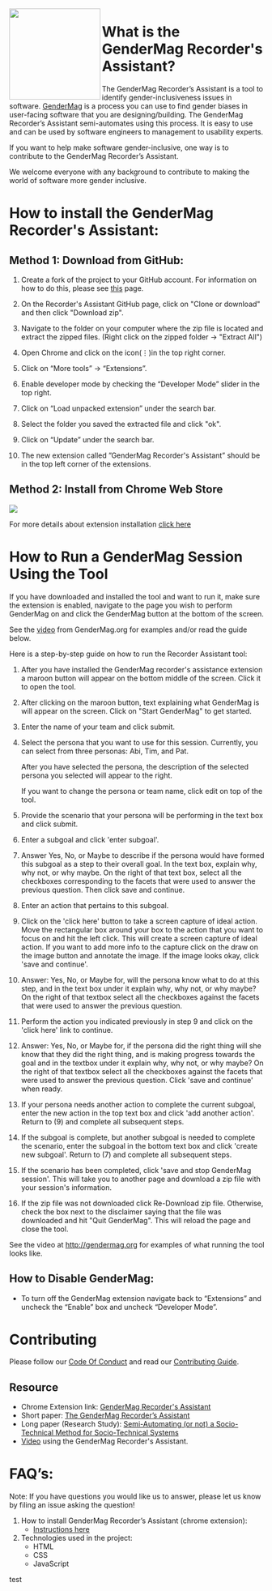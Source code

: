 <a href="http://gendermag.org" title="Gendermag" >
    <img src="http://gendermag.org/images/rsz_profile_pic.png" 
    width="180" height="180" style="margin-top: 10px;" align="left">
  </a>

# What is the GenderMag Recorder's Assistant?

The GenderMag Recorder’s Assistant is a tool to identify gender-inclusiveness 
issues in software. [GenderMag](http://gendermag.org/) is a process you can use 
to find gender biases in user-facing software that you are designing/building. 
The GenderMag Recorder’s Assistant semi-automates using this process. It is easy
to use and can be used by software engineers to management to usability experts.

If you want to help make software gender-inclusive, one way is to contribute to 
the GenderMag Recorder’s Assistant. 

We welcome everyone with any background to contribute to making the world of 
software more gender inclusive.
<a name="install">

# How to install the GenderMag Recorder's Assistant:</a>

## Method 1: Download from GitHub: 

1) Create a fork of the project to your GitHub account. 
    For information on how to do this, please see
     [this](https://help.github.com/en/articles/fork-a-repo) page.

2) On the Recorder's Assistant GitHub page, click on "Clone or 
download" and then click "Download zip".

3) Navigate to the folder on your computer where the zip file is
located and extract the zipped files. (Right click on the zipped
 folder -> "Extract All")
    
4) Open Chrome and click on the icon(⋮)in the top right corner.
    
5) Click on “More tools” -> “Extensions”.
    
6) Enable developer mode by checking the “Developer Mode” slider in the top right.
    
7) Click on “Load unpacked extension” under the search bar.
    
8) Select the folder you saved the extracted file and click "ok". 
    
9) Click on “Update” under the search bar.
    
10) The new extension called ”GenderMag Recorder's Assistant” should be in the 
top left corner of the extensions.

## Method 2: Install from Chrome Web Store
<a href="https://chrome.google.com/webstore/detail/gendermag-recorders-assis/efacfbjnfhfaplaglplaljdleimiiflf?hl=en" target="_blank" title=" GenderMag Recorder's Assistant" >
    <img src="images/ico-chrome.png"  >
  </a> 
  
  For more details about extension installation [click here](https://support.google.com/chrome_webstore/answer/2664769?hl=en)


# How to Run a GenderMag Session Using the Tool
If you have downloaded and installed the tool and want to run it,
make sure the extension is enabled, navigate to the page you wish to perform 
GenderMag on and click the GenderMag button at the bottom of the screen. 

See the [video](http://gendermag.org/genderMag.html) from GenderMag.org for examples 
and/or read the guide below.

Here is a step-by-step guide on how to run the Recorder Assistant tool: 

   1) After you have installed the GenderMag recorder's assistance extension a 
   maroon button will appear on the bottom middle of the screen. Click it to 
   open the tool.
      
   2) After clicking on the maroon button, text explaining what GenderMag is 
   will appear on the screen. Click on "Start GenderMag" to get started.
      
   3) Enter the name of your team and click submit.
   
   4) Select the persona that you want to use for this session. 
      Currently, you can select from three personas: Abi, Tim, and Pat.
      
      After you have selected the persona, the description of the selected 
      persona you selected will appear to the right.

      If you want to change the persona or team name, click edit on top of the 
      tool.
   
   5) Provide the scenario that your persona will be performing in the text box 
   and click submit.
    
   6) Enter a subgoal and click 'enter subgoal'. 
   
   7) Answer Yes, No, or Maybe to describe if the persona would have formed this
    subgoal as a step to their overall goal. In the text box, explain 
    why, why not, or why maybe. On the right of that text box, select all the 
    checkboxes corresponding to the facets that were used to answer the previous
    question. Then click save and continue.
    
   8) Enter an action that pertains to this subgoal. 
   
   9) Click on the 'click here' button to take a screen capture of ideal action. 
   Move the rectangular box around your box to the action that you want to focus 
   on and hit the left click. This will create a screen capture of ideal action. 
   If you want to add more info to the capture click on the draw on the image 
   button and annotate the image. If the image looks okay, click 'save and 
   continue'.

   10) Answer: Yes, No, or Maybe for, will the persona know what to do at this 
   step, and in the text box under it explain why, why not, or why maybe? On 
   the right of that textbox select all the checkboxes against the facets that 
   were used to answer the previous question.

   11) Perform the action you indicated previously in step 9 and click on the 
   'click here' link to continue.
   
   12) Answer: Yes, No, or Maybe for, if the persona did the right thing will 
   she know that they did the right thing, and is making progress towards the 
   goal and in the textbox under it explain why, why not, or why maybe? On the 
   right of that textbox select all the checkboxes against the facets that were
   used to answer the previous question. Click 'save and continue' when ready.
       
   13) If your persona needs another action to complete the current subgoal, 
   enter the new action in the top text box and click 'add another action'. 
   Return to (9) and complete all subsequent steps.
   
   14) If the subgoal is complete, but another subgoal is needed to complete 
   the scenario, enter the subgoal in the bottom text box and click 'create new 
   subgoal'. Return to (7) and complete all subsequent steps. 
    
   15) If the scenario has been completed, click 'save and stop GenderMag 
   session'. This will take you to another page and download a zip file with 
   your session's information.
   
   16) If the zip file was not downloaded click Re-Download zip file. Otherwise,
    check the box next to the disclaimer saying that the file was downloaded and
    hit "Quit GenderMag". This will reload the page and close the tool.

See the video at http://gendermag.org for examples of what running the tool 
looks like.

## How to Disable GenderMag:
* To turn off the GenderMag extension navigate back to “Extensions” and uncheck 
the “Enable” box and uncheck “Developer Mode”.

# Contributing

Please follow our 
[Code Of Conduct](https://github.com/mendezc1/GenderMagRecordersAssistant/blob/master/Code_of_Conduct.md) and read our [Contributing Guide](https://github.com/mendezc1/GenderMagRecordersAssistant/blob/master/Contributing.MD).

## Resource

* Chrome Extension link: [GenderMag Recorder's Assistant](https://chrome.google.com/webstore/detail/gendermag-recorders-assis/efacfbjnfhfaplaglplaljdleimiiflf?hl=en)
* Short paper: [The GenderMag Recorder’s Assistant](https://ieeexplore.ieee.org/document/8506505) 
* Long paper (Research Study): [Semi-Automating (or not) a Socio-Technical Method for Socio-Technical Systems](https://ieeexplore.ieee.org/document/8506514)
* [Video](http://gendermag.org) using the GenderMag Recorder's Assistant.

# FAQ’s:
Note: If you have questions you would like us to answer, please let us know by filing an issue asking the question!
<ol>
  <li>How to install  GenderMag Recorder’s Assistant (chrome extension):
    <ul>
      <li><a href="#install">Instructions here</a></li>
    </ul></li>
     <li>Technologies used in the project:
     <ul>
      <li>HTML</li>
      <li>CSS</li>
      <li>JavaScript</li>
     </ul>
  </li>
</ol>

test
